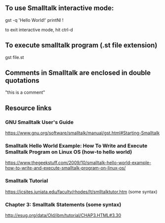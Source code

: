 ## To use Smalltalk interactive mode:

  gst -q
  'Hello World!' printNl !

  to exit interactive mode, hit ctrl-d

## To execute smalltalk program (.st file extension)

  gst file.st

## Comments in Smalltalk are enclosed in double quotations 

  "this is a comment"

## Resource links

  ### GNU Smalltalk User's Guide

  https://www.gnu.org/software/smalltalk/manual/gst.html#Starting-Smalltalk

  ### Smalltalk Hello World Example: How To Write and Execute Smalltalk Program on Linux OS (how-to hello world)

  https://www.thegeekstuff.com/2009/10/smalltalk-hello-world-example-how-to-write-and-execute-smalltalk-program-on-linux-os/

  ### Smalltalk Tutorial

  https://jcsites.juniata.edu/faculty/rhodes/lt/smlltalktutor.htm (some syntax)

  ### Chapter 3: Smalltalk Statements (some syntax)

  http://esug.org/data/Old/ibm/tutorial/CHAP3.HTML#3.30
